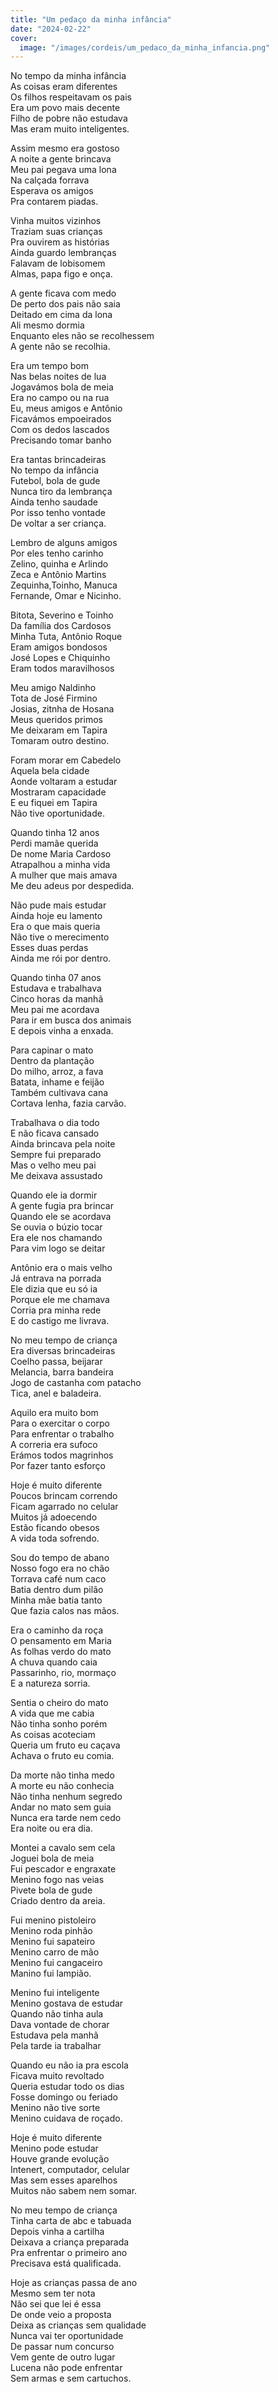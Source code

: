 ```yaml
---
title: "Um pedaço da minha infância"
date: "2024-02-22"
cover:
  image: "/images/cordeis/um_pedaco_da_minha_infancia.png"
---
```


No tempo da minha infância  
As coisas eram diferentes  
Os filhos respeitavam os pais  
Era um povo mais decente  
Filho de pobre não estudava  
Mas eram muito inteligentes.  

Assim mesmo era gostoso  
A noite a gente brincava  
Meu pai pegava uma lona  
Na calçada forrava  
Esperava os amigos  
Pra contarem piadas.  

Vinha muitos vizinhos  
Traziam suas crianças  
Pra ouvirem as histórias  
Ainda guardo lembranças  
Falavam de lobisomem  
Almas, papa figo e onça.  

A gente ficava com medo  
De perto dos pais não saia  
Deitado em cima da  lona  
Ali mesmo dormia  
Enquanto eles não se recolhessem  
A gente não se recolhia.  

<!-- pagebreak -->

Era um tempo bom  
Nas belas noites de lua  
Jogavámos bola de meia  
Era no campo ou na rua  
Eu, meus amigos e Antônio  
Ficavámos empoeirados  
Com os dedos lascados  
Precisando tomar banho  

Era tantas brincadeiras  
No tempo da infância  
Futebol, bola de gude  
Nunca tiro da lembrança  
Ainda tenho saudade  
Por isso tenho vontade  
De voltar a ser criança.  

Lembro de alguns amigos  
Por eles tenho carinho  
Zelino, quinha e Arlindo  
Zeca e Antônio Martins  
Zequinha,Toinho, Manuca  
Fernande, Omar e Nicinho.  

Bitota, Severino e Toinho  
Da família dos Cardosos  
Minha Tuta, Antônio Roque  
Eram amigos bondosos  
José Lopes e Chiquinho  
Eram todos maravilhosos  

<!-- pagebreak -->

Meu amigo Naldinho  
Tota de José Firmino  
Josias, zitnha de Hosana  
Meus queridos primos  
Me deixaram em Tapira  
Tomaram outro destino.  

Foram morar em  Cabedelo  
Aquela bela cidade  
Aonde voltaram a estudar  
Mostraram capacidade  
E eu fiquei em Tapira  
Não tive oportunidade.  

Quando tinha 12 anos  
Perdi mamãe querida  
De nome Maria Cardoso  
Atrapalhou a minha vida  
A mulher que mais amava  
Me deu adeus por despedida.  

Não pude mais estudar  
Ainda hoje eu lamento  
Era o  que mais queria  
Não tive o merecimento  
Esses duas perdas  
Ainda me rói por dentro.  

<!-- pagebreak -->

Quando tinha 07 anos  
Estudava e trabalhava  
Cinco horas da manhã  
Meu pai me acordava  
Para ir em busca dos animais  
E depois vinha a enxada.  

Para capinar o mato  
Dentro da plantação  
Do milho, arroz, a fava  
Batata, inhame e feijão  
Também cultivava cana  
Cortava lenha, fazia carvão.  

Trabalhava o dia todo  
E não ficava cansado  
Ainda brincava pela noite  
Sempre fui preparado  
Mas o velho meu pai  
Me deixava assustado  

Quando ele ia dormir  
A gente fugia pra brincar  
Quando ele se acordava  
Se ouvia o búzio tocar  
Era ele nos chamando  
Para vim logo se deitar  

<!-- pagebreak -->

Antônio era o mais velho  
Já entrava na porrada  
Ele dizia que eu só ia  
Porque ele me chamava  
Corria pra minha rede  
E do castigo me livrava.  

No meu tempo de criança  
Era diversas brincadeiras  
Coelho passa, beijarar  
Melancia, barra bandeira  
Jogo de castanha com patacho  
Tica, anel e baladeira.  

Aquilo era muito bom  
Para o exercitar o corpo  
Para enfrentar o trabalho  
A correria era sufoco  
Erámos todos magrinhos  
Por fazer tanto esforço  

Hoje é muito diferente  
Poucos brincam  correndo  
Ficam agarrado no celular  
Muitos já  adoecendo  
Estão ficando obesos  
A vida toda sofrendo.  

<!-- pagebreak -->

Sou do tempo de abano  
Nosso fogo era no chão  
Torrava café num caco  
Batia dentro dum pilão  
Minha mãe batia tanto  
Que fazia calos nas mãos.  

Era o caminho da roça  
O pensamento em Maria  
As folhas verdo do mato  
A chuva quando caia  
Passarinho, rio, mormaço  
E a natureza sorria.  

Sentia o cheiro do mato  
A vida que me cabia  
Não tinha sonho porém  
As coisas acoteciam  
Queria um fruto eu caçava  
Achava o fruto eu comia.  

Da morte não tinha medo  
A morte eu não conhecia  
Não tinha nenhum segredo  
Andar no mato sem guia  
Nunca era tarde nem cedo  
Era noite ou era dia.  

<!-- pagebreak -->

Montei a cavalo sem cela  
Joguei bola de meia  
Fui pescador e engraxate  
Menino fogo nas veias  
Pivete bola de gude  
Criado dentro da areia.  

Fui menino pistoleiro  
Menino roda pinhão  
Menino fui sapateiro  
Menino carro de mão  
Menino fui cangaceiro  
Manino fui lampião.  

Menino fui inteligente  
Menino gostava de estudar  
Quando não tinha aula  
Dava vontade de chorar  
Estudava pela manhã  
Pela tarde ia trabalhar  

Quando eu não ia pra escola  
Ficava muito revoltado  
Queria estudar todo os dias  
Fosse domingo ou feriado  
Menino não tive sorte  
Menino cuidava de roçado.  

<!-- pagebreak -->

Hoje é muito diferente  
Menino pode estudar  
Houve grande evolução  
Intenert, computador, celular  
Mas sem esses aparelhos  
Muitos não sabem nem somar.  

No meu tempo de criança  
Tinha carta de abc e tabuada  
Depois vinha a cartilha  
Deixava a criança preparada  
Pra enfrentar o primeiro ano  
Precisava está qualificada.  

Hoje as crianças passa de ano  
Mesmo sem ter nota  
Não sei que lei é essa  
De onde veio a proposta  
Deixa as crianças sem qualidade  
Nunca vai ter oportunidade  
De passar num concurso  
Vem gente de outro lugar  
Lucena não pode enfrentar  
Sem armas e sem cartuchos.
